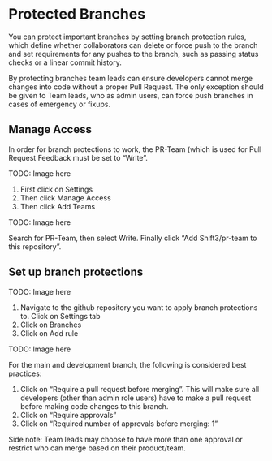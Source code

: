 # Protected Branches

You can protect important branches by setting branch protection rules, which define whether collaborators can delete or force push to the branch and set requirements for any pushes to the branch, such as passing status checks or a linear commit history.

By protecting branches team leads can ensure developers cannot merge changes into code without a proper Pull Request. The only exception should be given to Team leads, who as admin users, can force push branches in cases of emergency or fixups.  

## Manage Access

In order for branch protections to work, the PR-Team (which is used for Pull Request Feedback must be set to “Write”.

TODO: Image here

1. First click on Settings
2. Then click Manage Access
3. Then click Add Teams

TODO: Image here

Search for PR-Team, then select Write. Finally click “Add Shift3/pr-team to this repository”.

## Set up branch protections

TODO: Image here

1. Navigate to the github repository you want to apply branch protections to. Click on Settings tab
2. Click on Branches
3. Click on Add rule

TODO: Image here

For the main and development branch, the following is considered best practices:
1. Click on “Require a pull request before merging”. This will make sure all developers (other than admin role users) have to make a pull request before making code changes to this branch.
2. Click on “Require approvals”
3. Click on “Required number of approvals before merging: 1”

Side note: Team leads may choose to have more than one approval or restrict who can merge based on their product/team.

